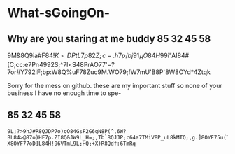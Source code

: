 # What-sGoingOn-
Why are you staring at me buddy
85 32 45 58 
---------------
  9M&8Q9ia#F84$!K<DPtL7p82Z;c-.h7p/bj91_HO84H$99i"AI84#[C;cc:e7Pn4992S;^7l<S48PrAO77'=?7or#Y792iF;bp:W8Q%uF78Zuc9M.WO79;fW7mU'B8P`8W8OYd*4Ztqk


Sorry for the mess on github. these are my important stuff so none of your business
I have no enough time to spe-

85 32 45 58 
----------------
    9L;?>9hJ#R8QJDP7o)cO84GsF2G6qN8P(^,6W?BL84>@87o)HF7p.ZI8Q&JW9L_H=;,Tb`8QJJP;c64a7TMiV8P_uL8kMTQ;,g.]8OYF75u(Tc7nuE=1f[1<8P(^,6VC?X8OYF77oD]L84H!96VTmL9L;HQ;+X)R8Qdf:6TmRq
